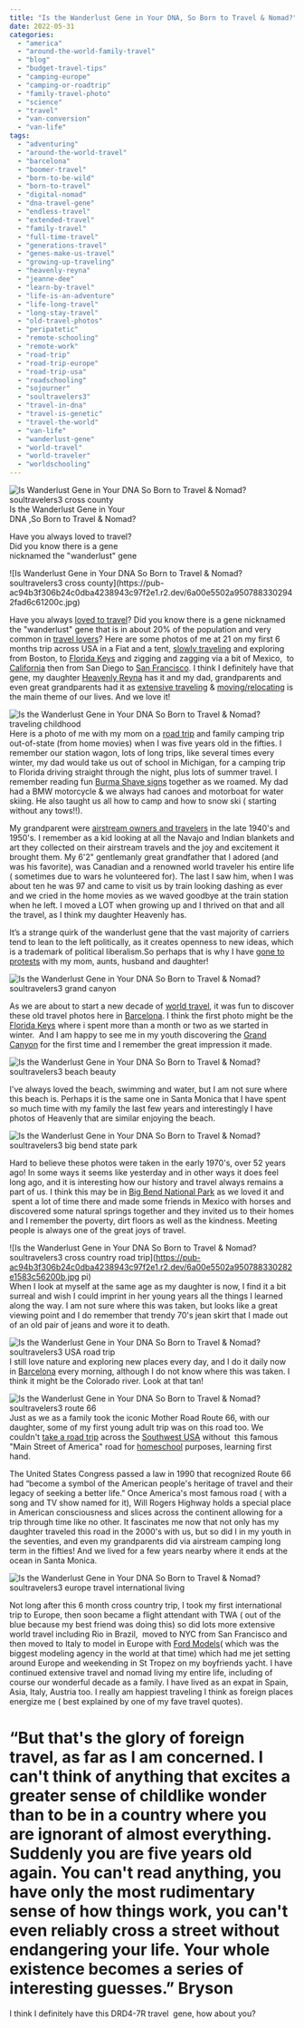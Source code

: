 ```yaml
---
title: "Is the Wanderlust Gene in Your DNA, So Born to Travel & Nomad?"
date: 2022-05-31
categories: 
  - "america"
  - "around-the-world-family-travel"
  - "blog"
  - "budget-travel-tips"
  - "camping-europe"
  - "camping-or-roadtrip"
  - "family-travel-photo"
  - "science"
  - "travel"
  - "van-conversion"
  - "van-life"
tags: 
  - "adventuring"
  - "around-the-world-travel"
  - "barcelona"
  - "boomer-travel"
  - "born-to-be-wild"
  - "born-to-travel"
  - "digital-nomad"
  - "dna-travel-gene"
  - "endless-travel"
  - "extended-travel"
  - "family-travel"
  - "full-time-travel"
  - "generations-travel"
  - "genes-make-us-travel"
  - "growing-up-traveling"
  - "heavenly-reyna"
  - "jeanne-dee"
  - "learn-by-travel"
  - "life-is-an-adventure"
  - "life-long-travel"
  - "long-stay-travel"
  - "old-travel-photos"
  - "peripatetic"
  - "remote-schooling"
  - "remote-work"
  - "road-trip"
  - "road-trip-europe"
  - "road-trip-usa"
  - "roadschooling"
  - "sojourner"
  - "soultravelers3"
  - "travel-in-dna"
  - "travel-is-genetic"
  - "travel-the-world"
  - "van-life"
  - "wanderlust-gene"
  - "world-travel"
  - "world-traveler"
  - "worldschooling"
---
```


![Is Wanderlust Gene in Your DNA So Born to Travel & Nomad? soultravelers3 cross county](https://pub-ac94b3f306b24c0dba4238943c97f2e1.r2.dev/6a00e5502a950788330278807fba05200d.jpg)Is the Wanderlust Gene in Your  
DNA ,So Born to Travel & Nomad?  
  
Have you always loved to travel?  
Did you know there is a gene  
nicknamed the "wanderlust" gene 

<!--more--> ![Is Wanderlust Gene in Your DNA So Born to Travel & Nomad? soultravelers3 cross county](https://pub-ac94b3f306b24c0dba4238943c97f2e1.r2.dev/6a00e5502a9507883302942fad6c61200c.jpg)  
Have you always [loved to travel](https://pub-ac94b3f306b24c0dba4238943c97f2e1.r2.dev/2011/02/kids-friends-travel-on-the-ultimate-family-adventure.html)? Did you know there is a gene nicknamed the "wanderlust" gene that is in about 20% of the population and very common in [travel lovers](https://pub-ac94b3f306b24c0dba4238943c97f2e1.r2.dev/2012/09/is-paris-for-lovers-.html)? Here are some photos of me at 21 on my first 6 months trip across USA in a Fiat and a tent, [slowly traveling](https://pub-ac94b3f306b24c0dba4238943c97f2e1.r2.dev/2011/11/slow-travel.html) and exploring from Boston, to [Florida Keys](https://pub-ac94b3f306b24c0dba4238943c97f2e1.r2.dev/2012/05/beautiful-bird-in-the-florida-keys.html) and zigging and zagging via a bit of Mexico,  to [California](https://pub-ac94b3f306b24c0dba4238943c97f2e1.r2.dev/2014/01/california-winter-beach-escape-.html) then from San Diego to [San Francisco](https://pub-ac94b3f306b24c0dba4238943c97f2e1.r2.dev/2011/01/family-vacation-san-francisco-fairmont-review-family-friendly-best-luxury-hotel-with-kids.html). I think I definitely have that gene, my daughter [Heavenly Reyna](https://www.instagram.com/heavenly.reyna/) has it and my dad, grandparents and even great grandparents had it as [extensive traveling](https://pub-ac94b3f306b24c0dba4238943c97f2e1.r2.dev/2008/06/how-to-do-exten.html) & [moving/relocating](https://pub-ac94b3f306b24c0dba4238943c97f2e1.r2.dev/2015/11/cheap-moving-cross-country-with-uhaul-towing-car.html) is the main theme of our lives. And we love it!  
  
![Is the Wanderlust Gene in Your DNA  So Born to Travel & Nomad? traveling childhood ](https://pub-ac94b3f306b24c0dba4238943c97f2e1.r2.dev/6a00e5502a950788330278807fbb9e200d.jpg)  
Here is a photo of me with my mom on a [road trip](https://pub-ac94b3f306b24c0dba4238943c97f2e1.r2.dev/2015/07/road-trip-across-america.html) and family camping trip out-of-state (from home movies) when I was five years old in the fifties. I remember our station wagon, lots of long trips, like several times every winter, my dad would take us out of school in Michigan, for a camping trip to Florida driving straight through the night, plus lots of summer travel. I remember reading fun [Burma Shave signs](https://en.wikipedia.org/wiki/Burma-Shave) together as we roamed. My dad had a BMW motorcycle & we always had canoes and motorboat for water skiing. He also taught us all how to camp and how to snow ski ( starting without any tows!!).   
  
My grandparent were [airstream owners and travelers](https://www.airstream.com) in the late 1940's and 1950's. I remember as a kid looking at all the Navajo and Indian blankets and art they collected on their airstream travels and the joy and excitement it brought them. My 6'2" gentlemanly great grandfather that I adored (and was his favorite), was Canadian and a renowned world traveler his entire life ( sometimes due to wars he volunteered for). The last I saw him, when I was about ten he was 97 and came to visit us by train looking dashing as ever and we cried in the home movies as we waved goodbye at the train station when he left. I moved a LOT when growing up and I thrived on that and all the travel, as I think my daughter Heavenly has.  
  
It’s a strange quirk of the wanderlust gene that the vast majority of carriers tend to lean to the left politically, as it creates openness to new ideas, which is a trademark of political liberalism.So perhaps that is why I have [gone to protests](https://pub-ac94b3f306b24c0dba4238943c97f2e1.r2.dev/2017/03/womens-march-change-inspiration-travel-love-family-.html) with my mom, aunts, husband and daughter!   
  
![Is the Wanderlust Gene in Your DNA  So Born to Travel & Nomad? soultravelers3 grand canyon](https://pub-ac94b3f306b24c0dba4238943c97f2e1.r2.dev/6a00e5502a9507883302942fad6cfe200c.jpg)  
  
As we are about to start a new decade of [world travel](https://pub-ac94b3f306b24c0dba4238943c97f2e1.r2.dev/2022/03/retirement-traveling-around-the-world.html#more), it was fun to discover these old travel photos here in [Barcelona](https://pub-ac94b3f306b24c0dba4238943c97f2e1.r2.dev/2022/05/cheap-furnished-rentals-in-barcelona-beach-resort.html#more). I think the first photo might be the [Florida Keys](https://pub-ac94b3f306b24c0dba4238943c97f2e1.r2.dev/2012/09/world-famous-key-west-sunset.html) where i spent more than a month or two as we started in winter.  And I am happy to see me in my youth discovering the [Grand Canyon](https://pub-ac94b3f306b24c0dba4238943c97f2e1.r2.dev/2014/12/polar-express-grand-canyon-adventure.html) for the first time and I remember the great impression it made.   
  
![Is the Wanderlust Gene in Your DNA  So Born to Travel & Nomad? soultravelers3 beach beauty ](https://pub-ac94b3f306b24c0dba4238943c97f2e1.r2.dev/6a00e5502a9507883302942fad6d0a200c.jpg)  
  
I've always loved the beach, swimming and water, but I am not sure where this beach is. Perhaps it is the same one in Santa Monica that I have spent so much time with my family the last few years and interestingly I have photos of Heavenly that are similar enjoying the beach.   
  
![Is the Wanderlust Gene in Your DNA  So Born to Travel & Nomad? soultravelers3 big bend state park](https://pub-ac94b3f306b24c0dba4238943c97f2e1.r2.dev/6a00e5502a950788330278807fbaeb200d.jpg)  
  
Hard to believe these photos were taken in the early 1970's, over 52 years ago! In some ways it seems like yesterday and in other ways it does feel long ago, and it is interesting how our history and travel always remains a part of us. I think this may be in [Big Bend National Park](https://www.nps.gov/bibe/index.htm) as we loved it and  spent a lot of time there and made some friends in Mexico with horses and discovered some natural springs together and they invited us to their homes and I remember the poverty, dirt floors as well as the kindness. Meeting people is always one of the great joys of travel.   
  
![Is the Wanderlust Gene in Your DNA  So Born to Travel & Nomad? soultravelers3 cross country road trip](https://pub-ac94b3f306b24c0dba4238943c97f2e1.r2.dev/6a00e5502a950788330282e1583c56200b.jpg
pi)  
When I look at myself at the same age as my daughter is now, I find it a bit surreal and wish I could imprint in her young years all the things I learned along the way. I am not sure where this was taken, but looks like a great viewing point and I do remember that trendy 70's jean skirt that I made out of an old pair of jeans and wore it to death.   
  
![Is the Wanderlust Gene in Your DNA  So Born to Travel & Nomad? soultravelers3 USA road trip ](https://pub-ac94b3f306b24c0dba4238943c97f2e1.r2.dev/6a00e5502a950788330282e1583c79200b.jpg)  
I still love nature and exploring new places every day, and I do it daily now in [Barcelona](https://pub-ac94b3f306b24c0dba4238943c97f2e1.r2.dev/2022/04/21-of-the-best-things-to-do-in-barcelona-in-2022.html#more) every morning, although I do not know where this was taken. I think it might be the Colorado river. Look at that tan!   
  
![Is the Wanderlust Gene in Your DNA  So Born to Travel & Nomad? soultravelers3 route 66](https://pub-ac94b3f306b24c0dba4238943c97f2e1.r2.dev/6a00e5502a950788330278807fbb46200d.png)  
Just as we as a family took the iconic Mother Road Route 66, with our daughter, some of my first young adult trip was on this road too. We couldn't [take a road trip](https://pub-ac94b3f306b24c0dba4238943c97f2e1.r2.dev/2014/01/road-trip-usa-best-of-the-west.html "road trip usa best of the west") across the [Southwest USA](https://pub-ac94b3f306b24c0dba4238943c97f2e1.r2.dev/2014/01/winter-road-trip-americas-southwest-.html "southwest road trip") without  this famous "Main Street of America" road for [homeschool](https://pub-ac94b3f306b24c0dba4238943c97f2e1.r2.dev/2013/07/homeschool-high-school-and-world-travel.html "homeschool and travel") purposes, learning first hand.  
  
The United States Congress passed a law in 1990 that recognized Route 66 had “become a symbol of the American people's heritage of travel and their legacy of seeking a better life." Once America's most famous road ( with a song and TV show named for it), Will Rogers Highway holds a special place in American consciousness and slices across the continent allowing for a trip through time like no other. It fascinates me now that not only has my daughter traveled this road in the 2000's with us, but so did I in my youth in the seventies, and even my grandparents did via airstream camping long term in the fifties! And we lived for a few years nearby where it ends at the ocean in Santa Monica.   
  
  
![Is the Wanderlust Gene in Your DNA  So Born to Travel & Nomad? soultravelers3 europe travel international living](https://pub-ac94b3f306b24c0dba4238943c97f2e1.r2.dev/6a00e5502a9507883302942fad718d200c-scaled.jpg)  
  
Not long after this 6 month cross country trip, I took my first international trip to Europe, then soon became a flight attendant with TWA ( out of the blue because my best friend was doing this) so did lots more extensive world travel including Rio in Brazil,  moved to NYC from San Francisco and then moved to Italy to model in Europe with [Ford Models](https://fordmodels.com)( which was the biggest modeling agency in the world at that time) which had me jet setting around Europe and weekending in St Tropez on my boyfriends yacht. I have continued extensive travel and nomad living my entire life, including of course our wonderful decade as a family. I have lived as an expat in Spain, Asia, Italy, Austria too. I really am happiest traveling I think as foreign places energize me ( best explained by one of my fave travel quotes).   
  

# “But that's the glory of foreign travel, as far as I am concerned. I can't think of anything that excites a greater sense of childlike wonder than to be in a country where you are ignorant of almost everything. Suddenly you are five years old again. You can't read anything, you have only the most rudimentary sense of how things work, you can't even reliably cross a street without endangering your life. Your whole existence becomes a series of interesting guesses.” Bryson 

  
  
I think I definitely have this DRD4-7R travel  gene, how about you?
